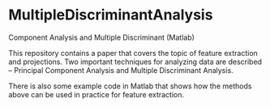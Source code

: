 # MultipleDiscriminantAnalysis
Component Analysis and Multiple Discriminant (Matlab)

This repository contains a paper that covers the topic of feature extraction and projections. Two important techniques for analyzing data are described – Principal
Component Analysis and Multiple Discriminant Analysis.

There is also some example code in Matlab that shows how the methods above can be used in practice for feature extraction.
